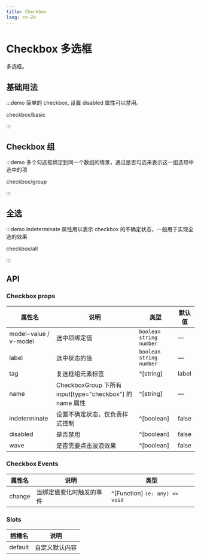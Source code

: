 ```yaml
---
title: Checkbox
lang: cn-ZH
---
```


# Checkbox 多选框

多选框。

## 基础用法

:::demo 简单的 checkbox, 设置 disabled 属性可以禁用。

checkbox/basic

:::

## Checkbox 组

:::demo 多个勾选框绑定到同一个数组的情景，通过是否勾选来表示这一组选项中选中的项

checkbox/group

:::

## 全选

:::demo indeterminate 属性用以表示 checkbox 的不确定状态，一般用于实现全选的效果

checkbox/all

:::

## API

### Checkbox props

| 属性名                | 说明                                                     | 类型                        | 默认值 |
| --------------------- | -------------------------------------------------------- | --------------------------- | ------ |
| model-value / v-model | 选中项绑定值                                             | `boolean` `string` `number` | —      |
| label                 | 选中状态的值                                             | `boolean` `string` `number` | —      |
| tag                   | 复选框组元素标签                                         | ^[string]                   | label  |
| name                  | CheckboxGroup 下所有 input[type="checkbox"] 的 name 属性 | ^[string]                   | —      |
| indeterminate         | 设置不确定状态，仅负责样式控制                           | ^[boolean]                  | false  |
| disabled              | 是否禁用                                                 | ^[boolean]                  | false  |
| wave                  | 是否需要点击波浪效果                                     | ^[boolean]                  | false  |

### Checkbox Events

| 属性名 | 说明                     | 类型                           |
| ------ | ------------------------ | ------------------------------ |
| change | 当绑定值变化时触发的事件 | ^[Function] `(e: any) => void` |

### Slots

| 插槽名  | 说明           |
| ------- | -------------- |
| default | 自定义默认内容 |
